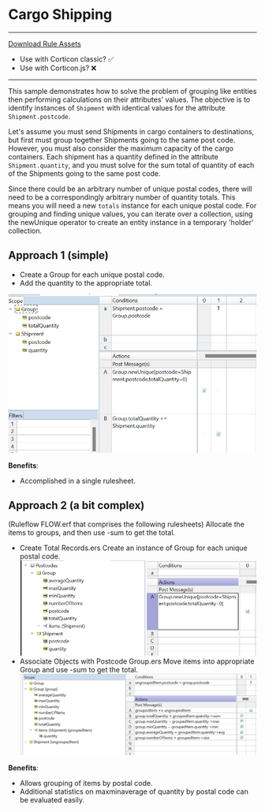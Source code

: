 # Cargo Shipping
---

[Download Rule Assets
](https://minhaskamal.github.io/DownGit/#/home?url=https://github.com/corticon/templates/blob/main/classic-templates/Iterating-Collections/Rule%20Assets.zip)
* Use with Corticon classic? ✅
* Use with Corticon.js? ❌
---
This sample demonstrates how to solve the problem of grouping like entities then performing calculations on their attributes' values. The objective is to identify instances of `Shipment` with identical values for the attribute `Shipment.postcode`. 

Let's assume you must send Shipments in cargo containers to destinations, but first must group together Shipments going to the same post code. However, you must also consider the maximum capacity of the cargo containers. Each shipment has a quantity defined in the attribute `Shipment.quantity`, and you must solve for the sum total of quantity of each of the Shipments going to the same post code.

Since there could be an arbitrary number of unique postal codes, there will need to be a correspondingly arbitrary number of quantity totals. This means you will need a new `totals` instance for each unique postal code. For grouping and finding unique values, you can iterate over a collection, using the newUnique operator to create an entity instance in a temporary 'holder' collection.

## Approach 1 (simple)
 
- Create a Group for each unique postal code.
- Add the quantity to the appropriate total.
 
 ![Sum Quantities by Postcode](images/iterating_sshot-1.png 'Rulesheet - Sum Quantities by Postcode.ers')
 
**Benefits**: 
- Accomplished in a single rulesheet.
 
## Approach 2 (a bit complex)
(Ruleflow FLOW.erf that comprises the following rulesheets)
Allocate the items to groups, and then use -sum to get the total. 
- Create Total Records.ers Create an instance of Group for each unique postal code. 
  ![Create Total Records.ers](images/iterating_sshot-2.png 'Create Total Records.ers')
- Associate Objects with Postcode Group.ers Move items into appropriate Group and use -sum to get the total.
 ![Associate Objects with Postcode Group.ers](images/iterating_sshot-3.png 'Associate Objects with Postcode Group.ers')

**Benefits**:
- Allows grouping of items by postal code.
- Additional statistics on maxminaverage of quantity by postal code can be evaluated easily.